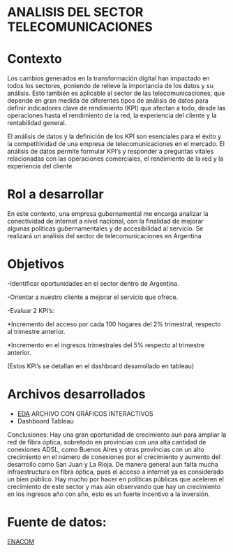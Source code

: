 # ANALISIS DEL SECTOR TELECOMUNICACIONES

# Contexto 
Los cambios generados en la transformación digital han impactado en todos los sectores, poniendo de relieve la importancia de los datos y su análisis. Esto también es aplicable al sector de las telecomunicaciones, que depende en gran medida de diferentes tipos de análisis de datos para definir indicadores clave de rendimiento (KPI) que afectan a todo, desde las operaciones hasta el rendimiento de la red, la experiencia del cliente y la rentabilidad general.

El análisis de datos y la definición de los KPI son esenciales para el éxito y la competitividad de una empresa de telecomunicaciones en el mercado. El análisis de datos permite formular KPI’s y responder a preguntas vitales relacionadas con las operaciones comerciales, el rendimiento de la red y la experiencia del cliente


# Rol a desarrollar
En este contexto, una empresa gubernamental me encarga analizar la conectividad de internet a nivel nacional, con la finalidad de mejorar algunas políticas gubernamentales y de accesibilidad al servicio.
Se realizará un análisis del sector de telecomunicaciones en Argentina 

# Objetivos

-Identificar oportunidades en el sector dentro de Argentina.

-Orientar a nuestro cliente a mejorar el servicio que ofrece. 

-Evaluar 2 KPI’s: 

*Incremento del acceso por cada 100 hogares del 2% trimestral, respecto al trimestre anterior.

*Incremento en el ingresos trimestrales del 5% respecto al trimestre anterior.

(Estos KPI’s se detallan en el dashboard desarrollado en tableau)


# Archivos desarrollados
* [EDA](https://nbviewer.org/github/ECBOCANEGRA/Analytics_Telecom/blob/main/EDA.ipynb) ARCHIVO CON GRÁFICOS INTERACTIVOS
* Dashboard Tableau

Conclusiones:
Hay una gran oportunidad de crecimiento aun para ampliar la red de fibra óptica, sobretodo en provincias con una alta cantidad de conexiones ADSL, como Buenos Aires y otras provincias con un alto crecimiento en el número de conexiones por el crecimiento y aumento del desarrollo como San Juan y La Rioja. 
De manera general aun falta mucha infraestructura en fibra óptica, pues el acceso a internet ya es considerado un bien público. Hay mucho por hacer en políticas públicas que aceleren el crecimiento de este sector y mas aún observando que hay un crecimiento en los ingresos año con año, esto es un fuerte incentivo a la inversión.


# Fuente de datos:
[ENACOM](https://datosabiertos.enacom.gob.ar/dashboards/20000/acceso-a-internet/) 